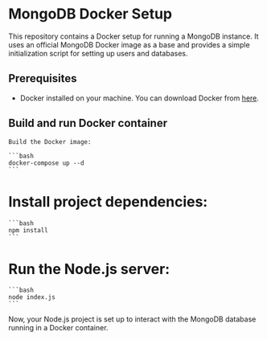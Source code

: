 # MongoDB Docker Setup

This repository contains a Docker setup for running a MongoDB instance. It uses an official MongoDB Docker image as a base and provides a simple initialization script for setting up users and databases.

## Prerequisites

- Docker installed on your machine. You can download Docker from [here](https://www.docker.com/get-started).

## Build and run Docker container


    Build the Docker image:

    ```bash
    docker-compose up --d
    ```


 # Install project dependencies:

    ```bash
    npm install
    ```

# Run the Node.js server:

    ```bash
    node index.js
    ```

Now, your Node.js project is set up to interact with the MongoDB database running in a Docker container.

